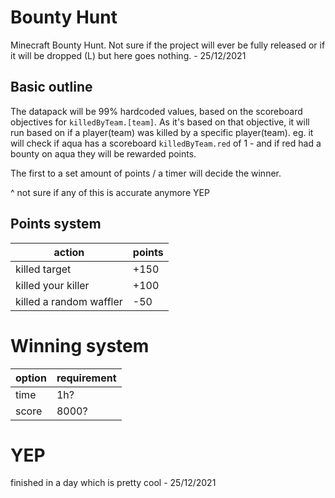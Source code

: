 # Bounty Hunt

Minecraft Bounty Hunt. Not sure if the project will ever be fully released or if it will be dropped (L) but here goes nothing. - 25/12/2021

## Basic outline

The datapack will be 99% hardcoded values, based on the scoreboard objectives for `killedByTeam.[team]`. As it's based on that objective, it will run based on if a player(team) was killed by a specific player(team). eg. it will check if aqua has a scoreboard `killedByTeam.red` of 1 - and if red had a bounty on aqua they will be rewarded points.

The first to a set amount of points / a timer will decide the winner.

^ not sure if any of this is accurate anymore YEP

## Points system

| action  | points |
| ------ | ------ |
| killed target | +150 |
| killed your killer | +100 |
| killed a random waffler | -50 |

# Winning system

| option | requirement |
| ------ | ----------- |
| time | 1h? |
| score | 8000? |

# YEP

finished in a day which is pretty cool - 25/12/2021
